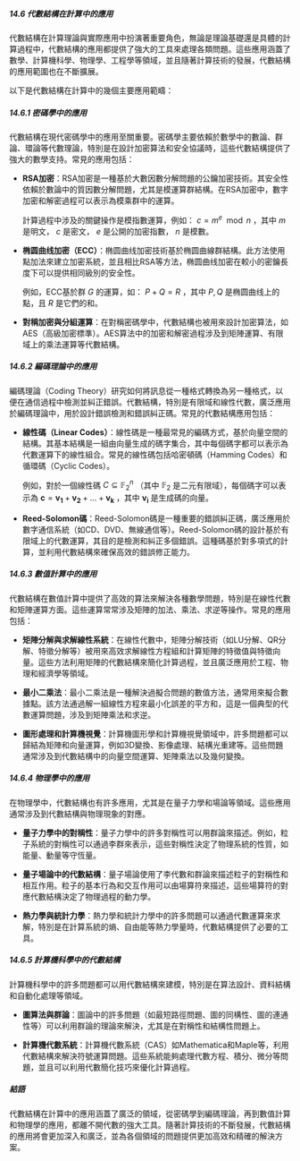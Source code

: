 ##### 14.6 代數結構在計算中的應用

代數結構在計算理論與實際應用中扮演著重要角色，無論是理論基礎還是具體的計算過程中，代數結構的應用都提供了強大的工具來處理各類問題。這些應用涵蓋了數學、計算機科學、物理學、工程學等領域，並且隨著計算技術的發展，代數結構的應用範圍也在不斷擴展。

以下是代數結構在計算中的幾個主要應用範疇：

##### 14.6.1 密碼學中的應用

代數結構在現代密碼學中的應用至關重要。密碼學主要依賴於數學中的數論、群論、環論等代數理論，特別是在設計加密算法和安全協議時，這些代數結構提供了強大的數學支持。常見的應用包括：

- **RSA加密**：RSA加密是一種基於大數因數分解問題的公鑰加密技術。其安全性依賴於數論中的質因數分解問題，尤其是模運算群結構。在RSA加密中，數字加密和解密過程可以表示為模乘群中的運算。
  
  計算過程中涉及的關鍵操作是模指數運算，例如： $`c = m^e \mod n`$ ，其中  $`m`$  是明文， $`c`$  是密文， $`e`$  是公開的加密指數， $`n`$  是模數。

- **椭圆曲线加密（ECC）**：椭圆曲线加密技術基於椭圆曲線群結構。此方法使用點加法來建立加密系統，並且相比RSA等方法，椭圆曲线加密在較小的密鑰長度下可以提供相同級別的安全性。
  
  例如，ECC基於群  $`G`$  的運算，如： $`P + Q = R`$ ，其中  $`P, Q`$  是椭圆曲线上的點，且  $`R`$  是它們的和。

- **對稱加密與分組運算**：在對稱密碼學中，代數結構也被用來設計加密算法，如AES（高級加密標準）。AES算法中的加密和解密過程涉及到矩陣運算、有限域上的乘法運算等代數結構。

##### 14.6.2 編碼理論中的應用

編碼理論（Coding Theory）研究如何將訊息從一種格式轉換為另一種格式，以便在通信過程中檢測並糾正錯誤。代數結構，特別是有限域和線性代數，廣泛應用於編碼理論中，用於設計錯誤檢測和錯誤糾正碼。常見的代數結構應用包括：

- **線性碼（Linear Codes）**：線性碼是一種最常見的編碼方式，基於向量空間的結構。其基本結構是一組由向量生成的碼字集合，其中每個碼字都可以表示為代數運算下的線性組合。常見的線性碼包括哈密頓碼（Hamming Codes）和循環碼（Cyclic Codes）。
  
  例如，對於一個線性碼  $`C \subseteq \mathbb{F}_2^n`$ （其中  $`\mathbb{F}_2`$  是二元有限域），每個碼字可以表示為  $`\mathbf{c} = \mathbf{v_1} + \mathbf{v_2} + \dots + \mathbf{v_k}`$ ，其中  $`\mathbf{v_i}`$  是生成碼的向量。

- **Reed-Solomon碼**：Reed-Solomon碼是一種重要的錯誤糾正碼，廣泛應用於數字通信系統（如CD、DVD、無線通信等）。Reed-Solomon碼的設計基於有限域上的代數運算，其目的是檢測和糾正多個錯誤。這種碼基於對多項式的計算，並利用代數結構來確保高效的錯誤修正能力。

##### 14.6.3 數值計算中的應用

代數結構在數值計算中提供了高效的算法來解決各種數學問題，特別是在線性代數和矩陣運算方面。這些運算常常涉及矩陣的加法、乘法、求逆等操作。常見的應用包括：

- **矩陣分解與求解線性系統**：在線性代數中，矩陣分解技術（如LU分解、QR分解、特徵分解等）被用來高效求解線性方程組和計算矩陣的特徵值與特徵向量。這些方法利用矩陣的代數結構來簡化計算過程，並且廣泛應用於工程、物理和經濟學等領域。

- **最小二乘法**：最小二乘法是一種解決過擬合問題的數值方法，通常用來擬合數據點。該方法通過解一組線性方程來最小化誤差的平方和，這是一個典型的代數運算問題，涉及到矩陣乘法和求逆。

- **圖形處理和計算機視覺**：計算機圖形學和計算機視覺領域中，許多問題都可以歸結為矩陣和向量運算，例如3D變換、影像處理、結構光重建等。這些問題通常涉及到代數結構中的向量空間運算、矩陣乘法以及幾何變換。

##### 14.6.4 物理學中的應用

在物理學中，代數結構也有許多應用，尤其是在量子力學和場論等領域。這些應用通常涉及到代數結構與物理現象的對應。

- **量子力學中的對稱性**：量子力學中的許多對稱性可以用群論來描述。例如，粒子系統的對稱性可以通過李群來表示，這些對稱性決定了物理系統的性質，如能量、動量等守恆量。

- **量子場論中的代數結構**：量子場論使用了李代數和群論來描述粒子的對稱性和相互作用。粒子的基本行為和交互作用可以由場算符來描述，這些場算符的對應代數結構決定了物理過程的動力學。

- **熱力學與統計力學**：熱力學和統計力學中的許多問題可以通過代數運算來求解，特別是在計算系統的熵、自由能等熱力學量時，代數結構提供了必要的工具。

##### 14.6.5 計算機科學中的代數結構

計算機科學中的許多問題都可以用代數結構來建模，特別是在算法設計、資料結構和自動化處理等領域。

- **圖算法與群論**：圖論中的許多問題（如最短路徑問題、圖的同構性、圖的連通性等）可以利用群論的理論來解決，尤其是在對稱性和結構性問題上。

- **計算機代數系統**：計算機代數系統（CAS）如Mathematica和Maple等，利用代數結構來解決符號運算問題。這些系統能夠處理代數方程、積分、微分等問題，並且可以利用代數簡化技巧來優化計算過程。

##### 結語

代數結構在計算中的應用涵蓋了廣泛的領域，從密碼學到編碼理論，再到數值計算和物理學的應用，都離不開代數的強大工具。隨著計算技術的不斷發展，代數結構的應用將會更加深入和廣泛，並為各個領域的問題提供更加高效和精確的解決方案。